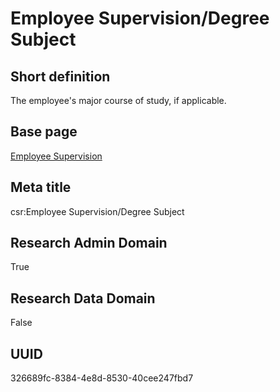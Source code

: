 # Employee Supervision/Degree Subject
## Short definition
The employee's major course of study, if applicable.
## Base page
[Employee Supervision](../../Objects/Employee%20Supervision.md)
## Meta title
csr:Employee Supervision/Degree Subject
## Research Admin Domain
True
## Research Data Domain
False
## UUID
326689fc-8384-4e8d-8530-40cee247fbd7
